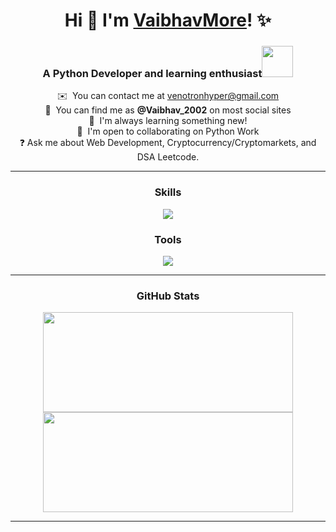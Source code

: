 <body>
  <div align="center">
    
<!--   <img src="https://raw.githubusercontent.com/gist/patevs/b007a0e98fb216438d4cbf559fac4166/raw/88f20c9d749d756be63f22b09f3c4ac570bc5101/programming.gif" alt="programmer gif" style="max-width: 100%; display: inline-block; width: 40%"/> -->
  
# Hi 👋 I'm [VaibhavMore](https://www.linkedin.com/in/vaibhavnm/)! ✨
    
### A Python Developer and learning enthusiast<img src="https://media.giphy.com/media/qjqUcgIyRjsl2/giphy.gif" width="50" />

  ✉️  You can contact me at [venotronhyper@gmail.com](mailto:venotronhyper@gmail.com)<br>
  🔎  You can find me as **@Vaibhav_2002** on most social sites<br>
  🚀  I'm always learning something new!<br>
  🤝  I'm open to collaborating on Python Work<br>
  ❓   Ask me about Web Development, Cryptocurrency/Cryptomarkets, and DSA Leetcode.<br>

<!--   ![](https://komarev.com/ghpvc/?username=VaibhavMore2002&style=for-the-badge) -->
<hr>

### Skills

<p align="center">
    <img src="https://skillicons.dev/icons?i=html,css,bootstrap,js,mysql,mongodb,react,python,tailwind,flask" />
</p>

### Tools

<p align="center">
    <img src="https://skillicons.dev/icons?i=eclipse,linux,vscode,git,github,vercel,netlify,canva" />
</p>

<hr>

### GitHub Stats
<span align="center">
<a href="https://www.linkedin.com/in/vaibhavnm/">
<img src="https://github-readme-stats.vercel.app/api?username=VaibhavMore2002&show_icons=true&hide=&count_private=true&title_color=3382ed&text_color=0f172a&icon_color=3382ed&bg_color=ffffff&hide_border=true&show_icons=true" width="400" height="160" />
<img src="https://github-readme-streak-stats.herokuapp.com/?user=VaibhavMore2002&stroke=0f172a&background=ffffff&ring=3382ed&fire=3382ed&currStreakNum=0f172a&currStreakLabel=3382ed&sideNums=0f172a&sideLabels=0f172a&dates=0f172a&hide_border=true" width="400" height="160" /></a>
</span>

----
</div>
</body>
